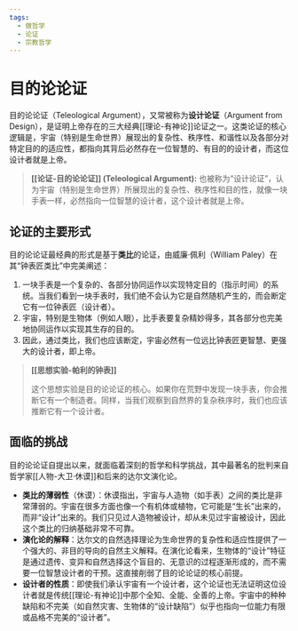```yaml
---
tags:
  - 做哲学
  - 论证
  - 宗教哲学
---
```


# 目的论论证

目的论论证（Teleological Argument），又常被称为**设计论证**（Argument from Design），是证明上帝存在的三大经典[[理论-有神论]]论证之一。这类论证的核心逻辑是，宇宙（特别是生命世界）展现出的复杂性、秩序性、和谐性以及各部分对特定目的的适应性，都指向其背后必然存在一位智慧的、有目的的设计者，而这位设计者就是上帝。

> **[[论证-目的论论证]] (Teleological Argument):** 也被称为“设计论证”，认为宇宙（特别是生命世界）所展现出的复杂性、秩序性和目的性，就像一块手表一样，必然指向一位智慧的设计者，这个设计者就是上帝。

## 论证的主要形式

目的论论证最经典的形式是基于**类比**的论证，由威廉·佩利（William Paley）在其“钟表匠类比”中完美阐述：

1.  一块手表是一个复杂的、各部分协同运作以实现特定目的（指示时间）的系统。当我们看到一块手表时，我们绝不会认为它是自然随机产生的，而会断定它有一位钟表匠（设计者）。
2.  宇宙，特别是生物体（例如人眼），比手表要复杂精妙得多，其各部分也完美地协同运作以实现其生存的目的。
3.  因此，通过类比，我们也应该断定，宇宙必然有一位远比钟表匠更智慧、更强大的设计者，即上帝。

> **[[思想实验-帕利的钟表]]**
>
> 这个思想实验是目的论论证的核心。如果你在荒野中发现一块手表，你会推断它有一个制造者。同样，当我们观察到自然界的复杂秩序时，我们也应该推断它有一个设计者。

## 面临的挑战

目的论论证自提出以来，就面临着深刻的哲学和科学挑战，其中最著名的批判来自哲学家[[人物-大卫·休谟]]和后来的达尔文演化论。

*   **类比的薄弱性**（休谟）：休谟指出，宇宙与人造物（如手表）之间的类比是非常薄弱的。宇宙在很多方面也像一个有机体或植物，它可能是“生长”出来的，而非“设计”出来的。我们只见过人造物被设计，却从未见过宇宙被设计，因此这个类比的归纳基础非常不可靠。
*   **演化论的解释**：达尔文的自然选择理论为生命世界的复杂性和适应性提供了一个强大的、非目的导向的自然主义解释。在演化论看来，生物体的“设计”特征是通过遗传、变异和自然选择这个盲目的、无意识的过程逐渐形成的，而不需要一位智慧设计者的干预。这直接削弱了目的论论证的核心前提。
*   **设计者的性质**：即使我们承认宇宙有一个设计者，这个论证也无法证明这位设计者就是传统[[理论-有神论]]中那个全知、全能、全善的上帝。宇宙中的种种缺陷和不完美（如自然灾害、生物体的“设计缺陷”）似乎也指向一位能力有限或品格不完美的“设计者”。
